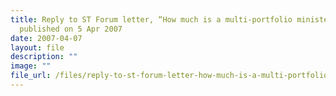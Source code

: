 ```yaml
---
title: Reply to ST Forum letter, “How much is a multi­‑portfolio minister paid”
  published on 5 Apr 2007
date: 2007-04-07
layout: file
description: ""
image: ""
file_url: /files/reply-to-st-forum-letter-how-much-is-a-multi-portfolio-minister-paid-published-on-5-apr-2007.pdf
---
```


